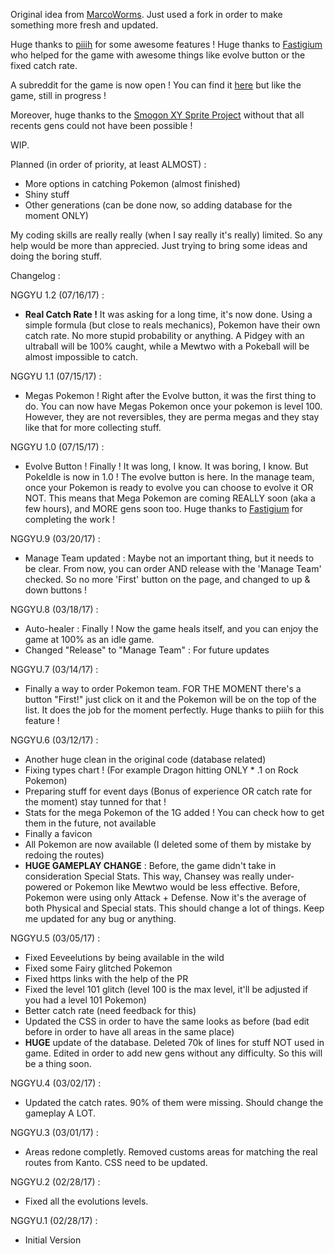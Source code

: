 Original idea from [MarcoWorms](https://github.com/MarcoWorms). Just used a fork in order to make something more fresh and updated.

Huge thanks to [piiih](https://github.com/piiih) for some awesome features ! Huge thanks to [Fastigium](https://github.com/Fastigium) who helped for the game with awesome things like evolve button or the fixed catch rate.

A subreddit for the game is now open ! You can find it [here](https://www.reddit.com/r/Pokeidle/) but like the game, still in progress !

Moreover, huge thanks to the [Smogon XY Sprite Project](http://www.smogon.com/forums/threads/xy-sprite-project-read-1st-post-release-v1-1-on-post-3240.3486712/) without that all recents gens could not have been possible !

WIP.

Planned (in order of priority, at least ALMOST) :

- More options in catching Pokemon (almost finished)
- Shiny stuff
- Other generations (can be done now, so adding database for the moment ONLY)

My coding skills are really really (when I say really it's really) limited. So any help would be more than apprecied. Just trying to bring some ideas and doing the boring stuff.

Changelog :

NGGYU 1.2 (07/16/17) :
- **Real Catch Rate !** It was asking for a long time, it's now done. Using a simple formula (but close to reals mechanics), Pokemon have their own catch rate. No more stupid probability or anything. A Pidgey with an ultraball will be 100% caught, while a Mewtwo with a Pokeball will be almost impossible to catch.

NGGYU 1.1 (07/15/17) :
- Megas Pokemon ! Right after the Evolve button, it was the first thing to do. You can now have Megas Pokemon once your pokemon is level 100. However, they are not reversibles, they are perma megas and they stay like that for more collecting stuff.

NGGYU 1.0 (07/15/17) :
- Evolve Button ! Finally ! It was long, I know. It was boring, I know. But PokeIdle is now in 1.0 ! The evolve button is here. In the manage team, once your Pokemon is ready to evolve you can choose to evolve it OR NOT. This means that Mega Pokemon are coming REALLY soon (aka a few hours), and MORE gens soon too. Huge thanks to [Fastigium](https://github.com/Fastigium) for completing the work !

NGGYU.9 (03/20/17) :
- Manage Team updated : Maybe not an important thing, but it needs to be clear. From now, you can order AND release with the 'Manage Team' checked. So no more 'First' button on the page, and changed to up & down buttons !

NGGYU.8 (03/18/17) :
- Auto-healer : Finally ! Now the game heals itself, and you can enjoy the game at 100% as an idle game.
- Changed "Release" to "Manage Team" : For future updates

NGGYU.7 (03/14/17) :
- Finally a way to order Pokemon team. FOR THE MOMENT there's a button "First!" just click on it and the Pokemon will be on the top of the list. It does the job for the moment perfectly. Huge thanks to piiih for this feature !

NGGYU.6 (03/12/17) :
- Another huge clean in the original code (database related)
- Fixing types chart ! (For example Dragon hitting ONLY * .1 on Rock Pokemon)
- Preparing stuff for event days (Bonus of experience OR catch rate for the moment) stay tunned for that !
- Stats for the mega Pokemon of the 1G added ! You can check how to get them in the future, not available
- Finally a favicon
- All Pokemon are now available (I deleted some of them by mistake by redoing the routes)
- **HUGE GAMEPLAY CHANGE** : Before, the game didn't take in consideration Special Stats. This way, Chansey was really under-powered or Pokemon like Mewtwo would be less effective. Before, Pokemon were using only Attack + Defense. Now it's the average of both Physical and Special stats. This should change a lot of things. Keep me updated for any bug or anything.

NGGYU.5 (03/05/17) : 
- Fixed Eeveelutions by being available in the wild
- Fixed some Fairy glitched Pokemon
- Fixed https links with the help of the PR
- Fixed the level 101 glitch (level 100 is the max level, it'll be adjusted if you had a level 101 Pokemon)
- Better catch rate (need feedback for this)
- Updated the CSS in order to have the same looks as before (bad edit before in order to have all areas in the same place)
- **HUGE** update of the database. Deleted 70k of lines for stuff NOT used in game. Edited in order to add new gens without any difficulty. So this will be a thing soon.

NGGYU.4 (03/02/17) :
- Updated the catch rates. 90% of them were missing. Should change the gameplay A LOT.

NGGYU.3 (03/01/17) :
- Areas redone completly. Removed customs areas for matching the real routes from Kanto. CSS need to be updated.

NGGYU.2 (02/28/17) :
- Fixed all the evolutions levels.

NGGYU.1 (02/28/17) :
- Initial Version






